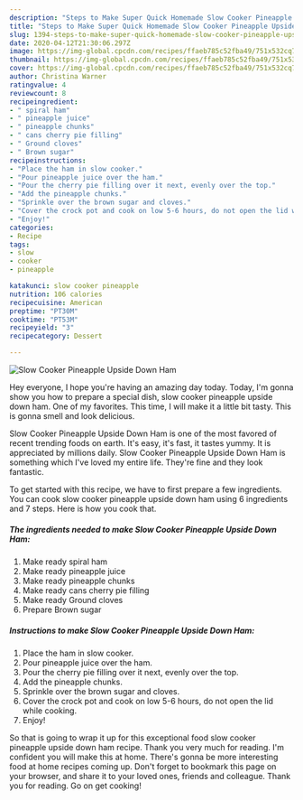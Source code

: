 ```yaml
---
description: "Steps to Make Super Quick Homemade Slow Cooker Pineapple Upside Down Ham"
title: "Steps to Make Super Quick Homemade Slow Cooker Pineapple Upside Down Ham"
slug: 1394-steps-to-make-super-quick-homemade-slow-cooker-pineapple-upside-down-ham
date: 2020-04-12T21:30:06.297Z
image: https://img-global.cpcdn.com/recipes/ffaeb785c52fba49/751x532cq70/slow-cooker-pineapple-upside-down-ham-recipe-main-photo.jpg
thumbnail: https://img-global.cpcdn.com/recipes/ffaeb785c52fba49/751x532cq70/slow-cooker-pineapple-upside-down-ham-recipe-main-photo.jpg
cover: https://img-global.cpcdn.com/recipes/ffaeb785c52fba49/751x532cq70/slow-cooker-pineapple-upside-down-ham-recipe-main-photo.jpg
author: Christina Warner
ratingvalue: 4
reviewcount: 8
recipeingredient:
- " spiral ham"
- " pineapple juice"
- " pineapple chunks"
- " cans cherry pie filling"
- " Ground cloves"
- " Brown sugar"
recipeinstructions:
- "Place the ham in slow cooker."
- "Pour pineapple juice over the ham."
- "Pour the cherry pie filling over it next, evenly over the top."
- "Add the pineapple chunks."
- "Sprinkle over the brown sugar and cloves."
- "Cover the crock pot and cook on low 5-6 hours, do not open the lid while cooking."
- "Enjoy!"
categories:
- Recipe
tags:
- slow
- cooker
- pineapple

katakunci: slow cooker pineapple 
nutrition: 106 calories
recipecuisine: American
preptime: "PT30M"
cooktime: "PT53M"
recipeyield: "3"
recipecategory: Dessert

---
```



![Slow Cooker Pineapple Upside Down Ham](https://img-global.cpcdn.com/recipes/ffaeb785c52fba49/751x532cq70/slow-cooker-pineapple-upside-down-ham-recipe-main-photo.jpg)

Hey everyone, I hope you're having an amazing day today. Today, I'm gonna show you how to prepare a special dish, slow cooker pineapple upside down ham. One of my favorites. This time, I will make it a little bit tasty. This is gonna smell and look delicious.



Slow Cooker Pineapple Upside Down Ham is one of the most favored of recent trending foods on earth. It's easy, it's fast, it tastes yummy. It is appreciated by millions daily. Slow Cooker Pineapple Upside Down Ham is something which I've loved my entire life. They're fine and they look fantastic.


To get started with this recipe, we have to first prepare a few ingredients. You can cook slow cooker pineapple upside down ham using 6 ingredients and 7 steps. Here is how you cook that.

<!--inarticleads1-->

##### The ingredients needed to make Slow Cooker Pineapple Upside Down Ham:

1. Make ready  spiral ham
1. Make ready  pineapple juice
1. Make ready  pineapple chunks
1. Make ready  cans cherry pie filling
1. Make ready  Ground cloves
1. Prepare  Brown sugar




<!--inarticleads2-->

##### Instructions to make Slow Cooker Pineapple Upside Down Ham:

1. Place the ham in slow cooker.
1. Pour pineapple juice over the ham.
1. Pour the cherry pie filling over it next, evenly over the top.
1. Add the pineapple chunks.
1. Sprinkle over the brown sugar and cloves.
1. Cover the crock pot and cook on low 5-6 hours, do not open the lid while cooking.
1. Enjoy!




So that is going to wrap it up for this exceptional food slow cooker pineapple upside down ham recipe. Thank you very much for reading. I'm confident you will make this at home. There's gonna be more interesting food at home recipes coming up. Don't forget to bookmark this page on your browser, and share it to your loved ones, friends and colleague. Thank you for reading. Go on get cooking!
